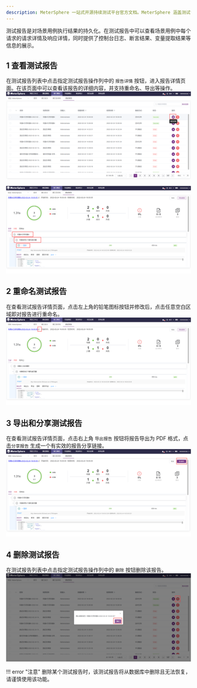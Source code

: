 ```yaml
---
description: MeterSphere 一站式开源持续测试平台官方文档。MeterSphere 涵盖测试管理、接口测试、UI 测试和性能测试等功能，全面兼容 JMeter、Selenium 等主流开源标准，有效助力开发和测试团队充分利用云弹性进行高度可 扩展的自动化测试，加速高质量的软件交付。
---
```


测试报告是对场景用例执行结果的持久化。在测试报告中可以查看场景用例中每个请求的请求详情及响应详情，同时提供了控制台日志、断言结果、变量提取结果等信息的展示。

## 1 查看测试报告
在测试报告列表中点击指定测试报告操作列中的 `报告详情` 按钮，进入报告详情页面。在该页面中可以查看该报告的详细内容，并支持重命名、导出等操作。
![!查看测试报告](../../img/api/查看测试报告1.png)

![!查看测试报告](../../img/api/查看测试报告2.png)

## 2 重命名测试报告
在查看测试报告详情页面，点击左上角的铅笔图标按钮并修改后，点击任意空白区域即对报告进行重命名。
![!重命名测试报告](../../img/api/重命名测试报告.png)

## 3 导出和分享测试报告
在查看测试报告详情页面，点击右上角 `导出报告` 按钮将报告导出为 PDF 格式，点击`分享报告` 生成一个有实效的报告分享链接。
![!导出测试报告](../../img/api/导出测试报告.png)

## 4 删除测试报告
在测试报告列表中点击指定测试报告操作列中的 `删除` 按钮删除该报告。
![!删除测试报告](../../img/api/删除测试报告.png)

!!! error "注意"
    删除某个测试报告时，该测试报告将从数据库中删除且无法恢复，请谨慎使用该功能。
